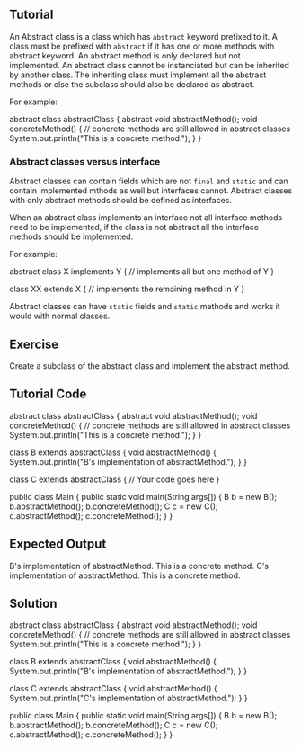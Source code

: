 Tutorial
--------
An Abstract class is a class which has `abstract` keyword prefixed to it. A class must be prefixed with `abstract` if it has one or more methods with abstract keyword. An abstract method is only declared but not implemented.
An abstract class cannot be instanciated but can be inherited by another class. The inheriting class must implement all the abstract methods or else the subclass should also be declared as abstract.

For example:

abstract class abstractClass { 
    abstract void abstractMethod(); 
    void concreteMethod() { // concrete methods are still allowed in abstract classes 
        System.out.println("This is a concrete method."); 
    } 
}

### Abstract classes versus interface

Abstract classes can contain fields which are not `final` and `static` and can contain implemented mthods as well but interfaces cannot. Abstract classes with only abstract methods should be defined as interfaces.

When an abstract class implements an interface not all interface methods need to be implemented, if the class is not abstract all the interface methods should be implemented.

For example:

abstract class X implements Y {
  // implements all but one method of Y
}

class XX extends X {
  // implements the remaining method in Y
}

Abstract classes can have `static` fields and `static` methods and works it would with normal classes. 


Exercise
--------

Create a subclass of the abstract class and implement the abstract method.

Tutorial Code
-------------

abstract class abstractClass { 
    abstract void abstractMethod(); 
    void concreteMethod() { // concrete methods are still allowed in abstract classes 
        System.out.println("This is a concrete method."); 
    } 
}

class B extends abstractClass { 
    void abstractMethod() { 
      System.out.println("B's implementation of abstractMethod."); 
    } 
}

class C extends abstractClass { 
    // Your code goes here
}

public class Main { 
    public static void main(String args[]) { 
        B b = new B(); 
        b.abstractMethod(); 
        b.concreteMethod();
        C c = new C(); 
        c.abstractMethod(); 
        c.concreteMethod();
    } 
}

Expected Output
---------------

B's implementation of abstractMethod.
This is a concrete method.
C's implementation of abstractMethod.
This is a concrete method.


Solution
--------

abstract class abstractClass { 
    abstract void abstractMethod(); 
    void concreteMethod() { // concrete methods are still allowed in abstract classes 
        System.out.println("This is a concrete method."); 
    } 
}

class B extends abstractClass { 
    void abstractMethod() { 
      System.out.println("B's implementation of abstractMethod."); 
    } 
}

class C extends abstractClass { 
    void abstractMethod() { 
      System.out.println("C's implementation of abstractMethod."); 
    } 
}

public class Main { 
    public static void main(String args[]) { 
        B b = new B(); 
        b.abstractMethod(); 
        b.concreteMethod();
        C c = new C(); 
        c.abstractMethod(); 
        c.concreteMethod();
    } 
}
